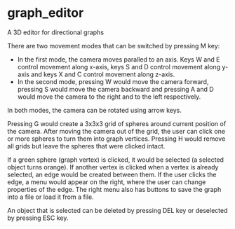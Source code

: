 # graph_editor
A 3D editor for directional graphs


There are two movement modes that can be switched by pressing M key:
* In the first mode, the camera moves paralled to an axis. Keys W and E control movement along x-axis, keys S and D control movement along y-axis and keys X and C control movement along z-axis.
* In the second mode, pressing W would move the camera forward, pressing S would move the camera backward and pressing A and D would move the camera to the right and to the left respectively.


In both modes, the camera can be rotated using arrow keys.


Pressing G would create a 3x3x3 grid of spheres around current position of the camera. After moving the camera out of the grid, the user can click one or more spheres to turn them into graph vertices. Pressing H would remove all grids but leave the spheres that were clicked intact.


If a green sphere (graph vertex) is clicked, it would be selected (a selected object turns orange). If another vertex is clicked when a vertex is already selected, an edge would be created between them. If the user clicks the edge, a menu would appear on the right, where the user can change properties of the edge. The right menu also has buttons to save the graph into a file or load it from a file.


An object that is selected can be deleted by pressing DEL key or deselected by pressing ESC key.
